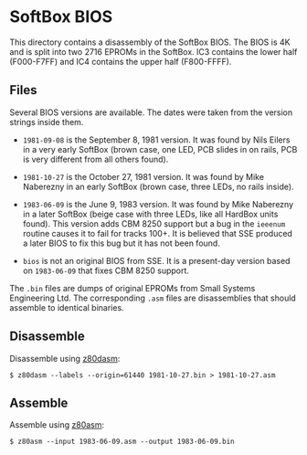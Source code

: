 # SoftBox BIOS

This directory contains a disassembly of the SoftBox BIOS.  The BIOS
is 4K and is split into two 2716 EPROMs in the SoftBox.  IC3 contains
the lower half (F000-F7FF) and IC4 contains the upper half (F800-FFFF).

## Files

Several BIOS versions are available.  The dates were taken from the
version strings inside them.

 - `1981-09-08` is the September 8, 1981 version.  It was found by Nils
   Eilers in a very early SoftBox (brown case, one LED, PCB slides in on
   rails, PCB is very different from all others found).

 - `1981-10-27` is the October 27, 1981 version.  It was found by Mike
   Naberezny in an early SoftBox (brown case, three LEDs, no rails inside).

 - `1983-06-09` is the June 9, 1983 version.  It was found by Mike Naberezny
   in a later SoftBox (beige case with three LEDs, like all HardBox units
   found).  This version adds CBM 8250 support but a bug in the `ieeenum`
   routine causes it to fail for tracks 100+.  It is believed that SSE
   produced a later BIOS to fix this bug but it has not been found.

 - `bios` is not an original BIOS from SSE.  It is a present-day version
   based on `1983-06-09` that fixes CBM 8250 support.

The `.bin` files are dumps of original EPROMs from Small Systems
Engineering Ltd.  The corresponding `.asm` files are disassemblies that
should assemble to identical binaries.

## Disassemble

Disassemble using [z80dasm](http://www.tablix.org/~avian/z80dasm/):

    $ z80dasm --labels --origin=61440 1981-10-27.bin > 1981-10-27.asm

## Assemble

Assemble using [z80asm](http://savannah.nongnu.org/projects/z80asm):

    $ z80asm --input 1983-06-09.asm --output 1983-06-09.bin
